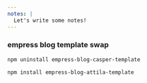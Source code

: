 ```yaml
---
notes: |
  Let's write some notes!
---
```


### empress blog template swap

```bash
npm uninstall empress-blog-casper-template

npm install empress-blog-attila-template
```

